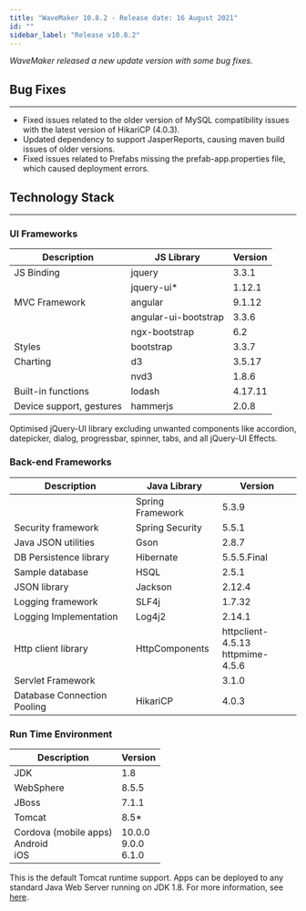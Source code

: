 ```yaml
---
title: "WaveMaker 10.8.2 - Release date: 16 August 2021"
id: ""
sidebar_label: "Release v10.8.2"
---
```

*WaveMaker released a new update version with some bug fixes.*

## Bug Fixes

---

- Fixed issues related to the older version of MySQL compatibility issues with the latest version of HikariCP (4.0.3).
- Updated dependency to support JasperReports, causing maven build issues of older versions.
- Fixed issues related to Prefabs missing the prefab-app.properties file, which caused deployment errors. 

## Technology Stack

---

### UI Frameworks

| Description | JS Library | Version |
| --- | --- | --- |
| JS Binding | jquery | 3.3.1 |
|  | jquery-ui* | 1.12.1 |
| MVC Framework | angular | 9.1.12 |
|  | angular-ui-bootstrap | 3.3.6 |
|  | ngx-bootstrap | 6.2 |
| Styles | bootstrap | 3.3.7 |
| Charting | d3 | 3.5.17 |
|  | nvd3 | 1.8.6 |
| Built-in functions | lodash | 4.17.11 |
| Device support, gestures | hammerjs | 2.0.8 |

Optimised jQuery-UI library excluding unwanted components like accordion, datepicker, dialog, progressbar, spinner, tabs, and all jQuery-UI Effects.

### Back-end Frameworks

| Description | Java Library | Version |
| --- | --- | --- |
|  | Spring Framework  |5.3.9|
| Security framework | Spring Security | 5.5.1|
| Java JSON utilities | Gson  | 2.8.7|
| DB Persistence library | Hibernate | 5.5.5.Final|
| Sample database | HSQL | 2.5.1|
| JSON library | Jackson  |2.12.4|
| Logging framework | SLF4j  |1.7.32 |
| Logging Implementation | Log4j2  | 2.14.1 |
| Http client library | HttpComponents | httpclient- 4.5.13 <br> httpmime- 4.5.6 |
| Servlet Framework |  | 3.1.0 |
|Database Connection Pooling | HikariCP | 4.0.3 |

### Run Time Environment

| Description | Version |
| --- | --- |
| JDK | 1.8 |
| WebSphere | 8.5.5 |
| JBoss | 7.1.1 |
| Tomcat | 8.5* |
| Cordova (mobile apps) <br> Android <br> iOS | 10.0.0 <br> 9.0.0  <br> 6.1.0 |

This is the default Tomcat runtime support. Apps can be deployed to any standard Java Web Server running on JDK 1.8. For more information, see [here](/learn/app-development/deployment/deployment-web-server).
